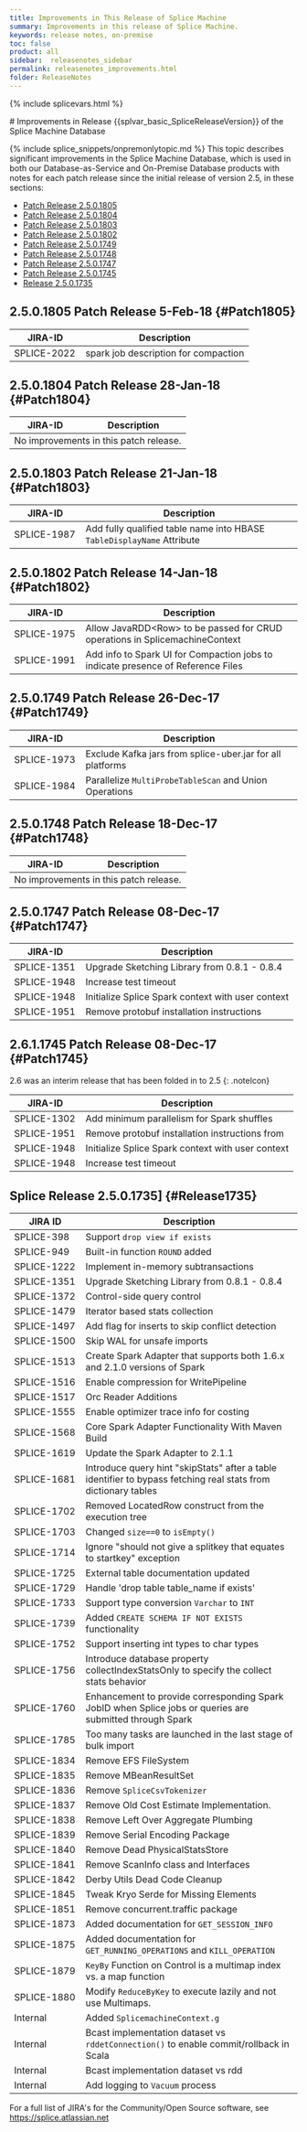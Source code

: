 ```yaml
---
title: Improvements in This Release of Splice Machine
summary: Improvements in this release of Splice Machine.
keywords: release notes, on-premise
toc: false
product: all
sidebar:  releasenotes_sidebar
permalink: releasenotes_improvements.html
folder: ReleaseNotes
---
```

{% include splicevars.html %}
<section>
<div class="TopicContent" data-swiftype-index="true" markdown="1">
# Improvements in Release {{splvar_basic_SpliceReleaseVersion}} of the Splice Machine Database

{% include splice_snippets/onpremonlytopic.md %}
This topic describes significant improvements in the Splice Machine Database, which is used in both our Database-as-Service and On-Premise Database products with notes for each patch release since the initial release of version 2.5, in these sections:

* [Patch Release 2.5.0.1805](#Patch1805)
* [Patch Release 2.5.0.1804](#Patch1804)
* [Patch Release 2.5.0.1803](#Patch1803)
* [Patch Release 2.5.0.1802](#Patch1802)
* [Patch Release 2.5.0.1749](#Patch1749)
* [Patch Release 2.5.0.1748](#Patch1748)
* [Patch Release 2.5.0.1747](#Patch1747)
* [Patch Release 2.5.0.1745](#Patch1745)
* [Release 2.5.0.1735](#Release1735)

## 2.5.0.1805 Patch Release  5-Feb-18  {#Patch1805}
<table>
    <col width="125px" />
    <col />
    <thead>
        <tr>
            <th>JIRA-ID</th>
            <th>Description</th>
        </tr>
    </thead>
    <tbody>
        <tr>
            <td>SPLICE-2022</td>
            <td> spark job description for compaction</td>
        </tr>
    </tbody>
</table>

## 2.5.0.1804 Patch Release  28-Jan-18  {#Patch1804}
<table>
    <col width="125px" />
    <col />
    <thead>
        <tr>
            <th>JIRA-ID</th>
            <th>Description</th>
        </tr>
    </thead>
    <tbody>
        <tr>
            <td colspan="2">No improvements in this patch release.</td>
        </tr>
    </tbody>
</table>

## 2.5.0.1803 Patch Release  21-Jan-18  {#Patch1803}
<table>
    <col width="125px" />
    <col />
    <thead>
        <tr>
            <th>JIRA-ID</th>
            <th>Description</th>
        </tr>
    </thead>
    <tbody>
        <tr>
            <td>SPLICE-1987</td>
            <td>Add fully qualified table name into HBASE <code>TableDisplayName</code> Attribute</td>
        </tr>
    </tbody>
</table>

## 2.5.0.1802 Patch Release  14-Jan-18  {#Patch1802}
<table>
    <col width="125px" />
    <col />
    <thead>
        <tr>
            <th>JIRA-ID</th>
            <th>Description</th>
        </tr>
    </thead>
    <tbody>
        <tr>
            <td>SPLICE-1975</td>
            <td>Allow JavaRDD&lt;Row&gt; to be passed for CRUD operations in SplicemachineContext</td>
        </tr>
        <tr>
            <td>SPLICE-1991</td>
            <td>Add info to Spark UI for Compaction jobs to indicate presence of Reference Files</td>
        </tr>
    </tbody>
</table>

## 2.5.0.1749 Patch Release  26-Dec-17  {#Patch1749}
<table>
    <col width="125px" />
    <col />
    <thead>
        <tr>
            <th>JIRA-ID</th>
            <th>Description</th>
        </tr>
    </thead>
    <tbody>
        <tr>
            <td>SPLICE-1973</td>
            <td>Exclude Kafka jars from splice-uber.jar for all platforms</td>
        </tr>
        <tr>
            <td>SPLICE-1984</td>
            <td>Parallelize <code>MultiProbeTableScan</code> and Union Operations</td>
        </tr>
    </tbody>
</table>

## 2.5.0.1748 Patch Release  18-Dec-17  {#Patch1748}
<table>
    <col width="125px" />
    <col />
    <thead>
        <tr>
            <th>JIRA-ID</th>
            <th>Description</th>
        </tr>
    </thead>
    <tbody>
        <tr>
            <td colspan="2">No improvements in this patch release.</td>
        </tr>
    </tbody>
</table>

## 2.5.0.1747 Patch Release  08-Dec-17  {#Patch1747}
<table>
    <col width="125px" />
    <col />
    <thead>
        <tr>
            <th>JIRA-ID</th>
            <th>Description</th>
        </tr>
    </thead>
    <tbody>
        <tr>
            <td>SPLICE-1351</td>
            <td>Upgrade Sketching Library from 0.8.1 - 0.8.4</td>
        </tr>
        <tr>
            <td>SPLICE-1948</td>
            <td>Increase test timeout</td>
        </tr>
        <tr>
            <td>SPLICE-1948</td>
            <td>Initialize Splice Spark context with user context</td>
        </tr>
        <tr>
            <td>SPLICE-1951</td>
            <td>Remove protobuf installation instructions</td>
        </tr>
    </tbody>
</table>

## 2.6.1.1745 Patch Release  08-Dec-17  {#Patch1745}

2.6 was an interim release that has been folded in to 2.5
{: .noteIcon}

<table>
    <col width="125px" />
    <col />
    <thead>
        <tr>
            <th>JIRA-ID</th>
            <th>Description</th>
        </tr>
    </thead>
    <tbody>
        <tr>
            <td>SPLICE-1302</td>
            <td>Add minimum parallelism for Spark shuffles</td>
        </tr>
        <tr>
            <td>SPLICE-1951</td>
            <td>Remove protobuf installation instructions from</td>
        </tr>
        <tr>
            <td>SPLICE-1948</td>
            <td>Initialize Splice Spark context with user context</td>
        </tr>
        <tr>
            <td>SPLICE-1948</td>
            <td>Increase test timeout</td>
        </tr>
    </tbody>
</table>

## Splice Release 2.5.0.1735] {#Release1735}

<table summary="Summary of Improvements in this release">
    <col width="125px" />
    <col />
    <thead>
        <tr>
            <th>JIRA ID</th>
            <th>Description</th>
        </tr>
    </thead>
    <tbody>
        <tr>
            <td>SPLICE-398</td>
            <td>Support <code>drop view if exists</code></td>
        </tr>
        <tr>
            <td>SPLICE-949</td>
            <td>Built-in function <code>ROUND</code> added</td>
        </tr>
        <tr>
            <td>SPLICE-1222</td>
            <td>Implement in-memory subtransactions</td>
        </tr>
        <tr>
            <td>SPLICE-1351</td>
            <td>Upgrade Sketching Library from 0.8.1 - 0.8.4</td>
        </tr>
        <tr>
            <td>SPLICE-1372</td>
            <td>Control-side query control</td>
        </tr>
        <tr>
            <td>SPLICE-1479</td>
            <td>Iterator based stats collection</td>
        </tr>
        <tr>
            <td>SPLICE-1497</td>
            <td>Add flag for inserts to skip conflict detection</td>
        </tr>
        <tr>
            <td>SPLICE-1500</td>
            <td>Skip WAL for unsafe imports</td>
        </tr>
        <tr>
            <td>SPLICE-1513</td>
            <td>Create Spark Adapter that supports both 1.6.x and 2.1.0 versions of Spark</td>
        </tr>
        <tr>
            <td>SPLICE-1516</td>
            <td>Enable compression for WritePipeline</td>
        </tr>
        <tr>
            <td>SPLICE-1517</td>
            <td>Orc Reader Additions</td>
        </tr>
        <tr>
            <td>SPLICE-1555</td>
            <td>Enable optimizer trace info for costing</td>
        </tr>
        <tr>
            <td>SPLICE-1568</td>
            <td>Core Spark Adapter Functionality With Maven Build</td>
        </tr>
        <tr>
            <td>SPLICE-1619</td>
            <td>Update the Spark Adapter to 2.1.1</td>
        </tr>
        <tr>
            <td>SPLICE-1681</td>
            <td>Introduce query hint "skipStats" after a table identifier to bypass fetching real stats from dictionary tables</td>
        </tr>
        <tr>
            <td>SPLICE-1702</td>
            <td>Removed LocatedRow construct from the execution tree</td>
        </tr>
        <tr>
            <td>SPLICE-1703</td>
            <td>Changed <code>size==0</code> to <code>isEmpty()</code></td>
        </tr>
        <tr>
            <td>SPLICE-1714</td>
            <td>Ignore "should not give a splitkey that equates to startkey" exception</td>
        </tr>
        <tr>
            <td>SPLICE-1725</td>
            <td>External table documentation updated</td>
        </tr>
        <tr>
            <td>SPLICE-1729</td>
            <td>Handle 'drop table table_name if exists'</td>
        </tr>
        <tr>
            <td>SPLICE-1733</td>
            <td>Support type conversion <code>Varchar</code> to <code>INT</code></td>
        </tr>
        <tr>
            <td>SPLICE-1739</td>
            <td>Added <code>CREATE SCHEMA IF NOT EXISTS</code> functionality</td>
        </tr>
        <tr>
            <td>SPLICE-1752</td>
            <td>Support inserting int types to char types</td>
        </tr>
        <tr>
            <td>SPLICE-1756</td>
            <td>Introduce database property collectIndexStatsOnly to specify the collect stats behavior</td>
        </tr>
        <tr>
            <td>SPLICE-1760</td>
            <td>Enhancement to provide corresponding Spark JobID when Splice jobs or queries are submitted through Spark</td>
        </tr>
        <tr>
            <td>SPLICE-1785</td>
            <td>Too many tasks are launched in the last stage of bulk import</td>
        </tr>
        <tr>
            <td>SPLICE-1834</td>
            <td>Remove EFS FileSystem</td>
        </tr>
        <tr>
            <td>SPLICE-1835</td>
            <td>Remove MBeanResultSet</td>
        </tr>
        <tr>
            <td>SPLICE-1836</td>
            <td>Remove <code>SpliceCsvTokenizer</code></td>
        </tr>
        <tr>
            <td>SPLICE-1837</td>
            <td>Remove Old Cost Estimate Implementation.</td>
        </tr>
        <tr>
            <td>SPLICE-1838</td>
            <td>Remove Left Over Aggregate Plumbing</td>
        </tr>
        <tr>
            <td>SPLICE-1839</td>
            <td>Remove Serial Encoding Package</td>
        </tr>
        <tr>
            <td>SPLICE-1840</td>
            <td>Remove Dead PhysicalStatsStore</td>
        </tr>
        <tr>
            <td>SPLICE-1841</td>
            <td>Remove ScanInfo class and Interfaces</td>
        </tr>
        <tr>
            <td>SPLICE-1842</td>
            <td>Derby Utils Dead Code Cleanup</td>
        </tr>
        <tr>
            <td>SPLICE-1845</td>
            <td>Tweak Kryo Serde for Missing Elements</td>
        </tr>
        <tr>
            <td>SPLICE-1851</td>
            <td>Remove concurrent.traffic package</td>
        </tr>
        <tr>
            <td>SPLICE-1873</td>
            <td>Added documentation for <code>GET_SESSION_INFO</code></td>
        </tr>
        <tr>
            <td>SPLICE-1875</td>
            <td>Added documentation for <code>GET_RUNNING_OPERATIONS</code> and <code>KILL_OPERATION</code></td>
        </tr>
        <tr>
            <td>SPLICE-1879</td>
            <td><code>KeyBy</code> Function on Control is a multimap index vs. a map function</td>
        </tr>
        <tr>
            <td>SPLICE-1880</td>
            <td>Modify <code>ReduceByKey</code> to execute lazily and not use Multimaps.</td>
        </tr>
        <tr>
            <td>Internal</td>
            <td>Added <code>SplicemachineContext.g</code></td>
        </tr>
        <tr>
            <td>Internal</td>
            <td>Bcast implementation dataset vs <code>rddetConnection()</code> to enable commit/rollback in Scala</td>
        </tr>
        <tr>
            <td>Internal</td>
            <td>Bcast implementation dataset vs rdd</td>
        </tr>
        <tr>
            <td>Internal</td>
            <td>Add logging to <code>Vacuum</code> process</td>
        </tr>
    </tbody>
</table>

For a full list of JIRA's for the Community/Open Source software, see <https://splice.atlassian.net>

</div>
</section>
